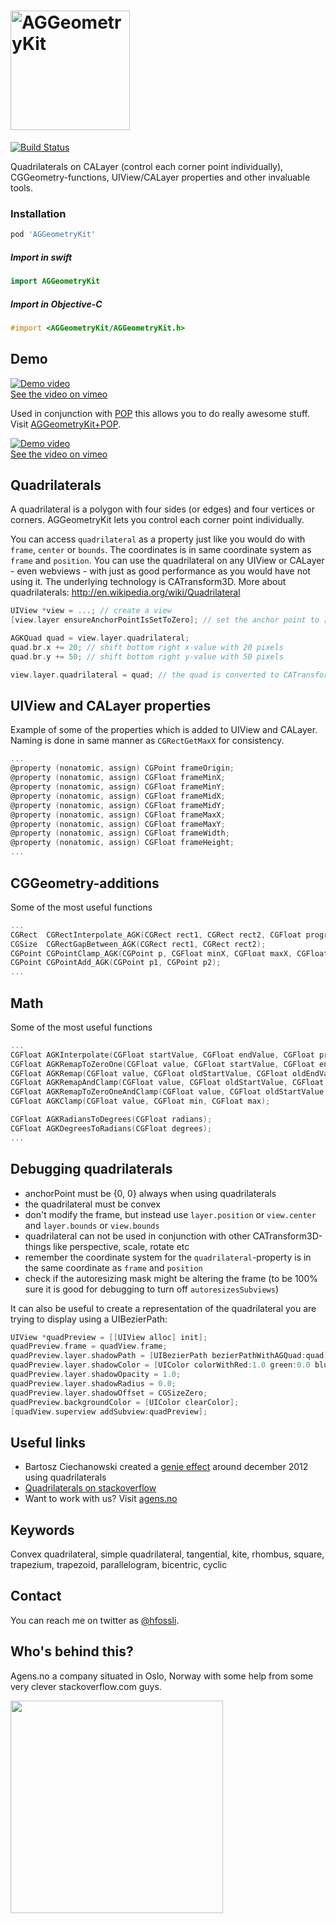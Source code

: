 # <img src="/logo.png?raw=true" width="191" alt="AGGeometryKit" />
[![Build Status](https://travis-ci.org/agens-no/AGGeometryKit.svg?branch=master)](https://travis-ci.org/agens-no/AGGeometryKit)

Quadrilaterals on CALayer (control each corner point individually), CGGeometry-functions, UIView/CALayer properties and other invaluable tools.



### Installation

```ruby
pod 'AGGeometryKit'
```

##### Import in swift

```swift
import AGGeometryKit
```

##### Import in Objective-C

```objective-c
#import <AGGeometryKit/AGGeometryKit.h>
```

## Demo

[![Demo video](/video-aggeometrykit.png)](https://vimeo.com/95376358)  
[See the video on vimeo ](https://vimeo.com/95376358)

Used in conjunction with [POP](https://github.com/facebook/pop) this allows you to do really awesome stuff. Visit [AGGeometryKit+POP](https://github.com/hfossli/AGGeometryKit-Pop).

[![Demo video](/video-aggeometrykit-pop.png)](https://vimeo.com/95383807)  
[See the video on vimeo ](https://vimeo.com/95383807)


## Quadrilaterals

A quadrilateral is a polygon with four sides (or edges) and four vertices or corners. AGGeometryKit lets you control each corner point individually.

You can access `quadrilateral` as a property just like you would do with `frame`, `center` or `bounds`. The coordinates is in same coordinate system as `frame` and `position`. You can use the quadrilateral on any UIView or CALayer - even webviews - with just as good performance as you would have not using it. The underlying technology is CATransform3D. More about quadrilaterals: http://en.wikipedia.org/wiki/Quadrilateral

```objective-c
UIView *view = ...; // create a view
[view.layer ensureAnchorPointIsSetToZero]; // set the anchor point to [0, 0] (this method keeps the same position)

AGKQuad quad = view.layer.quadrilateral;
quad.br.x += 20; // shift bottom right x-value with 20 pixels
quad.br.y += 50; // shift bottom right y-value with 50 pixels

view.layer.quadrilateral = quad; // the quad is converted to CATransform3D and applied
```

## UIView and CALayer properties

Example of some of the properties which is added to UIView and CALayer. Naming is done in same manner as `CGRectGetMaxX` for consistency.

```objective-c
...
@property (nonatomic, assign) CGPoint frameOrigin;
@property (nonatomic, assign) CGFloat frameMinX;
@property (nonatomic, assign) CGFloat frameMinY;
@property (nonatomic, assign) CGFloat frameMidX;
@property (nonatomic, assign) CGFloat frameMidY;
@property (nonatomic, assign) CGFloat frameMaxX;
@property (nonatomic, assign) CGFloat frameMaxY;
@property (nonatomic, assign) CGFloat frameWidth;
@property (nonatomic, assign) CGFloat frameHeight;
...
```



## CGGeometry-additions

Some of the most useful functions

```objective-c
...
CGRect  CGRectInterpolate_AGK(CGRect rect1, CGRect rect2, CGFloat progress);
CGSize  CGRectGapBetween_AGK(CGRect rect1, CGRect rect2);
CGPoint CGPointClamp_AGK(CGPoint p, CGFloat minX, CGFloat maxX, CGFloat minY, CGFloat maxY);
CGPoint CGPointAdd_AGK(CGPoint p1, CGPoint p2);
...
```



## Math

Some of the most useful functions

```objective-c
...
CGFloat AGKInterpolate(CGFloat startValue, CGFloat endValue, CGFloat progress);
CGFloat AGKRemapToZeroOne(CGFloat value, CGFloat startValue, CGFloat endValue);
CGFloat AGKRemap(CGFloat value, CGFloat oldStartValue, CGFloat oldEndValue, CGFloat newStartValue, CGFloat newEndValue);
CGFloat AGKRemapAndClamp(CGFloat value, CGFloat oldStartValue, CGFloat oldEndValue, CGFloat newStartValue, CGFloat newEndValue);
CGFloat AGKRemapToZeroOneAndClamp(CGFloat value, CGFloat oldStartValue, CGFloat oldEndValue);
CGFloat AGKClamp(CGFloat value, CGFloat min, CGFloat max);

CGFloat AGKRadiansToDegrees(CGFloat radians);
CGFloat AGKDegreesToRadians(CGFloat degrees);
...
```


## Debugging quadrilaterals

- anchorPoint must be {0, 0} always when using quadrilaterals
- the quadrilateral must be convex
- don't modify the frame, but instead use `layer.position` or `view.center` and `layer.bounds` or `view.bounds`
- quadrilateral can not be used in conjunction with other CATransform3D-things like perspective, scale, rotate etc
- remember the coordinate system for the `quadrilateral`-property is in the same coordinate as `frame` and `position`
- check if the autoresizing mask might be altering the frame (to be 100% sure it is good for debugging to turn off `autoresizesSubviews`)

It can also be useful to create a representation of the quadrilateral you are trying to display using a UIBezierPath:

```objective-c
UIView *quadPreview = [[UIView alloc] init];
quadPreview.frame = quadView.frame;
quadPreview.layer.shadowPath = [UIBezierPath bezierPathWithAGQuad:quad].CGPath;
quadPreview.layer.shadowColor = [UIColor colorWithRed:1.0 green:0.0 blue:0.0 alpha:0.5].CGColor;
quadPreview.layer.shadowOpacity = 1.0;
quadPreview.layer.shadowRadius = 0.0;
quadPreview.layer.shadowOffset = CGSizeZero;
quadPreview.backgroundColor = [UIColor clearColor];
[quadView.superview addSubview:quadPreview];
```


## Useful links

* Bartosz Ciechanowski created a [genie effect](https://github.com/Ciechan/BCGenieEffect/) around december 2012 using quadrilaterals
* [Quadrilaterals on stackoverflow](http://stackoverflow.com/a/12820877/558816)
* Want to work with us? Visit [agens.no](http://agens.no/)



## Keywords

Convex quadrilateral, simple quadrilateral, tangential, kite, rhombus, square, trapezium, trapezoid, parallelogram, bicentric, cyclic



## Contact

You can reach me on twitter as [@hfossli](https://twitter.com/hfossli).


## Who's behind this?

Agens.no a company situated in Oslo, Norway with some help from some very clever stackoverflow.com guys.

[<img src="http://static.agens.no/images/agens_logo_w_slogan_avenir_medium.png" width="340" />](http://agens.no/)
